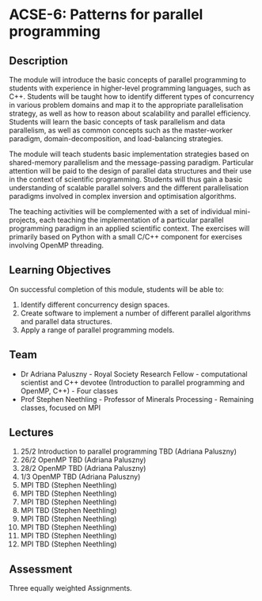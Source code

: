 # ACSE-6: Patterns for parallel programming

## Description
The module will introduce the basic concepts of parallel programming to students with experience in higher-level programming languages, such as C++. Students will be taught how to identify different types of concurrency in various problem domains and map it to the appropriate parallelisation strategy, as well as how to reason about scalability and parallel efficiency. Students will learn the basic concepts of task parallelism and data parallelism, as well as common concepts such as the master-worker paradigm, domain-decomposition, and load-balancing strategies.

The module will teach students basic implementation strategies based on shared-memory parallelism and the message-passing paradigm. Particular attention will be paid to the design of parallel data structures and their use in the context of scientific programming. Students will thus gain a basic understanding of scalable parallel solvers and the different parallelisation paradigms involved in complex inversion and optimisation algorithms.

The teaching activities will be complemented with a set of individual mini-projects, each teaching the implementation of a particular parallel programming paradigm in an applied scientific context. The exercises will primarily based on Python with a small C/C++ component for exercises involving OpenMP threading.

## Learning Objectives
On successful completion of this module, students will be able to:
1.	Identify different concurrency design spaces.
2.	Create software to implement a number of different parallel algorithms and parallel data structures.
3.	Apply a range of parallel programming models. 

## Team
- Dr Adriana Paluszny - Royal Society Research Fellow - computational scientist and C++ devotee (Introduction to parallel programming and OpenMP, C++) - Four classes
- Prof Stephen Neethling - Professor of Minerals Processing - Remaining classes, focused on MPI

## Lectures
1. 25/2 Introduction to parallel programming TBD (Adriana Paluszny)
2. 26/2 OpenMP TBD (Adriana Paluszny)
3. 28/2 OpenMP TBD (Adriana Paluszny)
4. 1/3 OpenMP TBD (Adriana Paluszny)
5. MPI TBD (Stephen Neethling)
6. MPI TBD (Stephen Neethling)
7. MPI TBD (Stephen Neethling)
8. MPI TBD (Stephen Neethling)
9. MPI TBD (Stephen Neethling)
10. MPI TBD (Stephen Neethling)
11. MPI TBD (Stephen Neethling)
12. MPI TBD (Stephen Neethling)

## Assessment
Three equally weighted Assignments.
